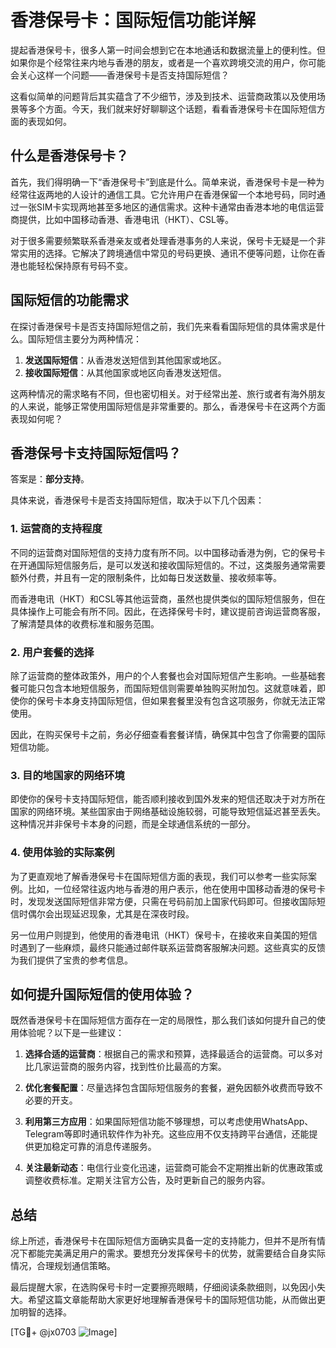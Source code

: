 # 香港保号卡：国际短信功能详解

提起香港保号卡，很多人第一时间会想到它在本地通话和数据流量上的便利性。但如果你是个经常往来内地与香港的朋友，或者是一个喜欢跨境交流的用户，你可能会关心这样一个问题——香港保号卡是否支持国际短信？

这看似简单的问题背后其实蕴含了不少细节，涉及到技术、运营商政策以及使用场景等多个方面。今天，我们就来好好聊聊这个话题，看看香港保号卡在国际短信方面的表现如何。

## 什么是香港保号卡？

首先，我们得明确一下“香港保号卡”到底是什么。简单来说，香港保号卡是一种为经常往返两地的人设计的通信工具。它允许用户在香港保留一个本地号码，同时通过一张SIM卡实现两地甚至多地区的通信需求。这种卡通常由香港本地的电信运营商提供，比如中国移动香港、香港电讯（HKT）、CSL等。

对于很多需要频繁联系香港亲友或者处理香港事务的人来说，保号卡无疑是一个非常实用的选择。它解决了跨境通信中常见的号码更换、通讯不便等问题，让你在香港也能轻松保持原有号码不变。

## 国际短信的功能需求

在探讨香港保号卡是否支持国际短信之前，我们先来看看国际短信的具体需求是什么。国际短信主要分为两种情况：

1. **发送国际短信**：从香港发送短信到其他国家或地区。
2. **接收国际短信**：从其他国家或地区向香港发送短信。

这两种情况的需求略有不同，但也密切相关。对于经常出差、旅行或者有海外朋友的人来说，能够正常使用国际短信是非常重要的。那么，香港保号卡在这两个方面表现如何呢？

## 香港保号卡支持国际短信吗？

答案是：**部分支持**。

具体来说，香港保号卡是否支持国际短信，取决于以下几个因素：

### 1. 运营商的支持程度

不同的运营商对国际短信的支持力度有所不同。以中国移动香港为例，它的保号卡在开通国际短信服务后，是可以发送和接收国际短信的。不过，这类服务通常需要额外付费，并且有一定的限制条件，比如每日发送数量、接收频率等。

而香港电讯（HKT）和CSL等其他运营商，虽然也提供类似的国际短信服务，但在具体操作上可能会有所不同。因此，在选择保号卡时，建议提前咨询运营商客服，了解清楚具体的收费标准和服务范围。

### 2. 用户套餐的选择

除了运营商的整体政策外，用户的个人套餐也会对国际短信产生影响。一些基础套餐可能只包含本地短信服务，而国际短信则需要单独购买附加包。这就意味着，即使你的保号卡本身支持国际短信，但如果套餐里没有包含这项服务，你就无法正常使用。

因此，在购买保号卡之前，务必仔细查看套餐详情，确保其中包含了你需要的国际短信功能。

### 3. 目的地国家的网络环境

即使你的保号卡支持国际短信，能否顺利接收到国外发来的短信还取决于对方所在国家的网络环境。某些国家由于网络基础设施较弱，可能导致短信延迟甚至丢失。这种情况并非保号卡本身的问题，而是全球通信系统的一部分。

### 4. 使用体验的实际案例

为了更直观地了解香港保号卡在国际短信方面的表现，我们可以参考一些实际案例。比如，一位经常往返内地与香港的用户表示，他在使用中国移动香港的保号卡时，发现发送国际短信非常方便，只需在号码前加上国家代码即可。但接收国际短信时偶尔会出现延迟现象，尤其是在深夜时段。

另一位用户则提到，他使用的香港电讯（HKT）保号卡，在接收来自美国的短信时遇到了一些麻烦，最终只能通过邮件联系运营商客服解决问题。这些真实的反馈为我们提供了宝贵的参考信息。

## 如何提升国际短信的使用体验？

既然香港保号卡在国际短信方面存在一定的局限性，那么我们该如何提升自己的使用体验呢？以下是一些建议：

1. **选择合适的运营商**：根据自己的需求和预算，选择最适合的运营商。可以多对比几家运营商的服务内容，找到性价比最高的方案。

2. **优化套餐配置**：尽量选择包含国际短信服务的套餐，避免因额外收费而导致不必要的开支。

3. **利用第三方应用**：如果国际短信功能不够理想，可以考虑使用WhatsApp、Telegram等即时通讯软件作为补充。这些应用不仅支持跨平台通信，还能提供更加稳定可靠的消息传递服务。

4. **关注最新动态**：电信行业变化迅速，运营商可能会不定期推出新的优惠政策或调整收费标准。定期关注官方公告，及时更新自己的服务内容。

## 总结

综上所述，香港保号卡在国际短信方面确实具备一定的支持能力，但并不是所有情况下都能完美满足用户的需求。要想充分发挥保号卡的优势，就需要结合自身实际情况，合理规划通信策略。

最后提醒大家，在选购保号卡时一定要擦亮眼睛，仔细阅读条款细则，以免因小失大。希望这篇文章能帮助大家更好地理解香港保号卡的国际短信功能，从而做出更加明智的选择。

[TG💪+ @jx0703 ![Image](https://github.com/user-attachments/assets/dbca1d08-cadb-493c-b0ec-ad6f7a83f270)]